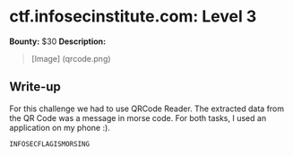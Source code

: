 # ctf.infosecinstitute.com: Level 3
**Bounty:** $30
**Description:**

> [Image] (qrcode.png)

## Write-up

For this challenge we had to use QRCode Reader. The extracted data from the QR Code was a message in morse code.
For both tasks, I used an application on my phone :).

```
INFOSECFLAGISMORSING
```

